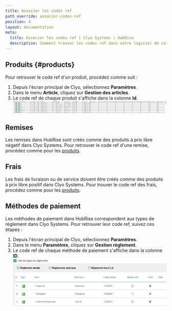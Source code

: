 ```yaml
---
title: Associer les codes ref
path_override: associer-codes-ref
position: 4
layout: documentation
meta:
  title: Associer les codes ref | Clyo Systems | HubRise
  description: Comment trouver les codes ref dans votre logiciel de caisse Clyo.
---
```


## Produits {#products}

Pour retrouver le code ref d'un produit, procédez comme suit :

1. Depuis l'écran principal de Clyo, sélectionnez **Paramètres**.
1. Dans le menu **Article**, cliquez sur **Gestion des articles**.
1. Le code ref de chaque produit s'affiche dans la colonne **Id**.
   ![Associer les codes ref - Produits](./images/004-clyo-products.png)

## Remises

Les remises dans HubRise sont créés comme des produits à prix libre négatif dans Clyo Systems. Pour retrouver le code ref d'une remise, procédez comme pour les [produits](#products).

## Frais

Les frais de livraison ou de service doivent être créés comme des produits à prix libre positif dans Clyo Systems. Pour trouver le code ref des frais, procédez comme pour les [produits](#products).

## Méthodes de paiement

Les méthodes de paiement dans HubRise correspondent aux types de règlement dans Clyo Systems. Pour retrouver leur code ref, suivez ces étapes :

1. Depuis l'écran principal de Clyo, sélectionnez **Paramètres**.
1. Dans le menu **Paramètres**, cliquez sur **Gestion règlement**.
1. Le code ref de chaque méthode de paiement s'affiche dans la colonne **ID**.
   ![Associer les codes ref - Types de règlement](./images/003-clyo-payment-methods.png)
